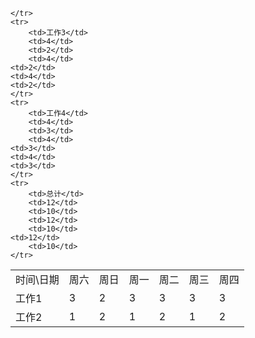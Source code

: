 <table>
    <tr>
        <td>时间\日期</td>
        <td>周六</td>
        <td>周日</td>
        <td>周一</td>
	<td>周二</td>
	<td>周三</td>
	<td>周四</td>
    </tr>
    <tr>
        <td>工作1</td>
        <td>3</td>
        <td>2</td>
        <td>3</td>
	<td>3</td>
	<td>3</td>
	<td>3</td>
    </tr>
    <tr>
        <td>工作2</td>
        <td>1</td>
        <td>2</td>
        <td>1</td>
	<td>2</td>
	<td>1</td>
	<td>2</td>

    </tr>
    <tr>
        <td>工作3</td>
        <td>4</td>
        <td>2</td>
        <td>4</td>
	<td>2</td>
	<td>4</td>
	<td>2</td>
    </tr>
    <tr>
        <td>工作4</td>
        <td>4</td>
        <td>3</td>
        <td>4</td>
	<td>3</td>
	<td>4</td>
	<td>3</td>
    </tr>
    <tr>
        <td>总计</td>
        <td>12</td>
        <td>10</td>
        <td>12</td>
        <td>10</td>        
	<td>12</td>
        <td>10</td>
    </tr>
</table>
